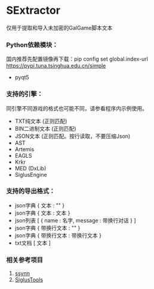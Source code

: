 # SExtractor
 仅用于提取和导入未加密的GalGame脚本文本
 
### Python依赖模块：
国内推荐先配置镜像再下载：pip config set global.index-url https://pypi.tuna.tsinghua.edu.cn/simple
* pyqt5

### 支持的引擎：
同引擎不同游戏的格式也可能不同，请参看程序内示例使用。
* TXT纯文本 (正则匹配)
* BIN二进制文本 (正则匹配)
* JSON文本 (正则匹配。按行读取，不要压缩Json)
* AST
* Artemis
* EAGLS
* Krkr
* MED (DxLib)
* SiglusEngine

### 支持的导出格式：
* json字典 { 文本 : "" }
* json字典 { 文本 : 文本 }
* json列表 [ { name : 名字, message : 带换行对话 } ]
* json字典 { 带换行文本 : "" }
* json字典 { 带换行文本 : 带换行文本 }
* txt文档  [ 文本 ]

### 相关参考项目
1. [ssynn](https://github.com/ssynn/game_translation)
2. [SiglusTools](https://github.com/yanhua0518/GALgameScriptTools)
